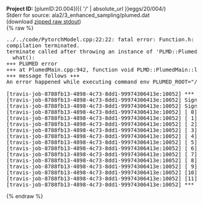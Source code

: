 **Project ID:** [plumID:20.004]({{ '/' | absolute_url }}eggs/20/004/)  
Stderr for source:  ala2/3_enhanced_sampling/plumed.dat   
(download [zipped raw stdout](plumed.dat.plumed.stdout.txt.zip))  
{% raw %}
<pre>
../../code/PytorchModel.cpp:22:22: fatal error: Function.h: No such file or directory
compilation terminated.
terminate called after throwing an instance of 'PLMD::Plumed::ExceptionError'
  what():  
+++ PLUMED error
+++ at PlumedMain.cpp:942, function void PLMD::PlumedMain::load(const string&)
+++ message follows +++
An error happened while executing command env PLUMED_ROOT="/home/travis/opt/lib/plumed" env PLUMED_HTMLDIR="/home/travis/opt/share/doc/plumed" env PLUMED_INCLUDEDIR="/home/travis/opt/include" env PLUMED_PROGRAM_NAME="plumed" env PLUMED_IS_INSTALLED="yes" "/home/travis/opt/lib/plumed"/scripts/mklib.sh ../../code/PytorchModel.cpp

[travis-job-8788fb13-4898-4c73-8dd1-99974306413e:10052] *** Process received signal ***
[travis-job-8788fb13-4898-4c73-8dd1-99974306413e:10052] Signal: Aborted (6)
[travis-job-8788fb13-4898-4c73-8dd1-99974306413e:10052] Signal code:  (-6)
[travis-job-8788fb13-4898-4c73-8dd1-99974306413e:10052] [ 0] /lib/x86_64-linux-gnu/libc.so.6(+0x354b0)[0x7f6d6ff334b0]
[travis-job-8788fb13-4898-4c73-8dd1-99974306413e:10052] [ 1] /lib/x86_64-linux-gnu/libc.so.6(gsignal+0x38)[0x7f6d6ff33428]
[travis-job-8788fb13-4898-4c73-8dd1-99974306413e:10052] [ 2] /lib/x86_64-linux-gnu/libc.so.6(abort+0x16a)[0x7f6d6ff3502a]
[travis-job-8788fb13-4898-4c73-8dd1-99974306413e:10052] [ 3] /usr/lib/x86_64-linux-gnu/libstdc++.so.6(_ZN9__gnu_cxx27__verbose_terminate_handlerEv+0x16d)[0x7f6d7056d84d]
[travis-job-8788fb13-4898-4c73-8dd1-99974306413e:10052] [ 4] /usr/lib/x86_64-linux-gnu/libstdc++.so.6(+0x8d6b6)[0x7f6d7056b6b6]
[travis-job-8788fb13-4898-4c73-8dd1-99974306413e:10052] [ 5] /usr/lib/x86_64-linux-gnu/libstdc++.so.6(+0x8d701)[0x7f6d7056b701]
[travis-job-8788fb13-4898-4c73-8dd1-99974306413e:10052] [ 6] /usr/lib/x86_64-linux-gnu/libstdc++.so.6(+0x8d919)[0x7f6d7056b919]
[travis-job-8788fb13-4898-4c73-8dd1-99974306413e:10052] [ 7] plumed[0x40ec85]
[travis-job-8788fb13-4898-4c73-8dd1-99974306413e:10052] [ 8] plumed[0x40f082]
[travis-job-8788fb13-4898-4c73-8dd1-99974306413e:10052] [ 9] plumed[0x409fe0]
[travis-job-8788fb13-4898-4c73-8dd1-99974306413e:10052] [10] /lib/x86_64-linux-gnu/libc.so.6(__libc_start_main+0xf0)[0x7f6d6ff1e830]
[travis-job-8788fb13-4898-4c73-8dd1-99974306413e:10052] [11] plumed[0x40a0a9]
[travis-job-8788fb13-4898-4c73-8dd1-99974306413e:10052] *** End of error message ***
</pre>
{% endraw %}
